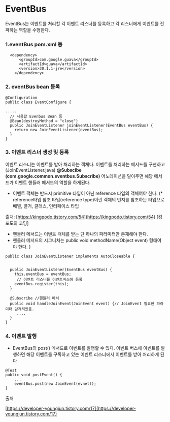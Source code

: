 # EventBus

EventBus는 이벤트를 처리할 각 이벤트 리스너를 등록하고 각 리스너에게 이벤트를 전파하는 역할을 수행한다.

### 1.eventBus pom.xml 등

```text
  <dependency>
      <groupId>com.google.guava</groupId>
      <artifactId>guava</artifactId>
      <version>30.1.1-jre</version>
    </dependency>
```

### 2. eventBus bean 등록 

```text
@Configuration
public class EventConfigure {

.....
  // 사용할 Evenbus Bean 등
  @Bean(destroyMethod = "close")
  public JoinEventListener joinEventListener(EventBus eventBus) {
    return new JoinEventListener(eventBus);
  }
}
```

### 3. 이벤트 리스너 생성 및 등록

이벤트 리스너는 이벤트를 받아 처리하는 객체다. 이벤트를 처리하는 메서드를  구현하고\(JoinEventListener.java\)  **@Subscibe \(com.google.common.eventbus.Subscribe\)** 어노테이션을 달아주면 해당 메서드가 이벤트 핸들러 메서드의 역할을 하게된다.

* 이벤트 객체는 반드시 primitive 타입이 아닌 reference 타입의 객체여야 한다. \(\* reference타입 참조 타입\(reference type\)이란 객체의 번지를 참조하는 타입으로 배열, 열거, 클래스, 인터페이스 타입 

출처: [https://kingpodo.tistory.com/54](https://kingpodo.tistory.com/54) \[킹포도의 코딩\] 

* 핸들러 메서드는 이벤트 객체를 받는 단 하나의 파라미터만 존재해야 한다. 
* 핸들러 메서드의 시그니처는 public void methodName\(Object event\) 형태여야 한다. }

```text
public class JoinEventListener implements AutoCloseable {


  public JoinEventListener(EventBus eventBus) {
    this.eventBus = eventBus;
     // 이벤트 리스너를 이벤트버스에 등록
    eventBus.register(this);
  }
  
  @Subscribe //핸들러 메서
  public void handleJoinEvent(JoinEvent event) {// JoinEvent 필요한 파라미터 담겨져있음.
     ....
  }
}
```

### 4. 이벤트 발행

* EventBus의 post\(\) 메서드로 이벤트를 발행할 수 있다. 이벤트 버스에 이벤트를 발행하면 해당 이벤트를 구독하고 있는 이벤트 리스너에서 이벤트를 받아 처리하게 된다

```text
@Test
public void postEvent() {
    ...
    eventBus.post(new JoinEvent(evnet));
}
```

출처  

[https://developer-youngjun.tistory.com/17](https://developer-youngjun.tistory.com/17) 

